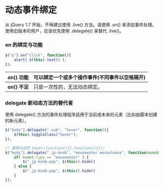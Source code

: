 # 动态事件绑定
从 jQuery 1.7 开始，不再建议使用 .live() 方法。请使用 .on() 来添加事件处理。使用旧版本的用户，应该优先使用 .delegate() 来替代 .live()。 

### on 的绑定与功能
```javascript
$("p").on("click", function(){
	alert( $(this).text() );
});
```

on() 功能 | 可以绑定一个或多个操作事件(不同事件以空格隔开)
---|---
**on() 不足** | 只是一次性的，无法动态绑定。

###  delegate 新动态方法的替代者

使用 delegate() 方法的事件处理程序适用于当前或未来的元素（比如由脚本创建的新元素）。
```javascript
$("body").delegate(".sub", "hover", function(){
	$(this).toggleClass("hover");
});

// 替换动态的 hover(function(){},function(){});
$("body").delegate(".jp-knob", "mouseenter mouseleave", function(event){ 
	if( event.type == "mouseenter" ) { 
		$(".jp-knob-pop", $(this)).hide()
	} else {
		$(".jp-knob-pop", $(this)).hide()
	}   
});


```

